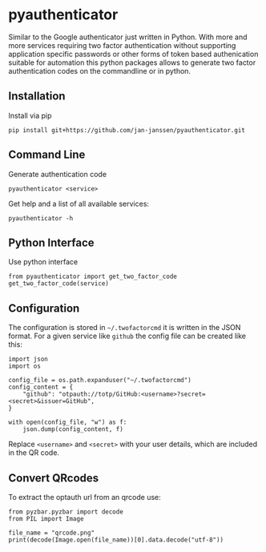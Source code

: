 # pyauthenticator
Similar to the Google authenticator just written in Python. With more and more services requiring two factor
authentication without supporting application specific passwords or other forms of token based authenication
suitable for automation this python packages allows to generate two factor authentication codes on the commandline
or in python.

## Installation
Install via pip
```
pip install git+https://github.com/jan-janssen/pyauthenticator.git
```

## Command Line
Generate authentication code
```
pyauthenticator <service>
```

Get help and a list of all available services:
```
pyauthenticator -h
```

## Python Interface
Use python interface
```
from pyauthenticator import get_two_factor_code
get_two_factor_code(service)
```

## Configuration
The configuration is stored in `~/.twofactorcmd` it is written in the JSON format. For a given service like `github` the
config file can be created like this:
```
import json
import os

config_file = os.path.expanduser("~/.twofactorcmd")
config_content = {
    "github": "otpauth://totp/GitHub:<username>?secret=<secret>&issuer=GitHub",
}

with open(config_file, "w") as f:
    json.dump(config_content, f)
```
Replace `<username>` and `<secret>` with your user details, which are included in the QR code.

## Convert QRcodes
To extract the optauth url from an qrcode use:
```
from pyzbar.pyzbar import decode
from PIL import Image

file_name = "qrcode.png"
print(decode(Image.open(file_name))[0].data.decode("utf-8"))
```